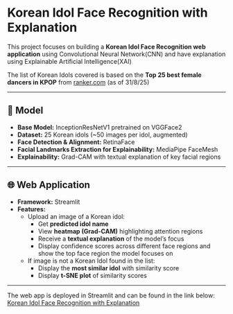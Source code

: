 # Korean Idol Face Recognition with Explanation
This project focuses on building a **Korean Idol Face Recognition 
web application** using Convolutional Neural Network(CNN) and have 
explanation using Explainable Artificial Intelligence(XAI)

The list of Korean Idols covered is based on the **Top 25 best female 
dancers in KPOP** from 
[ranker.com](https://www.ranker.com/list/best-kpop-female-dancers-right-now/ranker-music) (as of 31/8/25)

---

## 🧠 Model
- **Base Model:** InceptionResNetV1 pretrained on VGGFace2  
- **Dataset:** 25 Korean idols (~50 images per idol, augmented)  
- **Face Detection & Alignment:** RetinaFace 
- **Facial Landmarks Extraction for Explainability:** MediaPipe FaceMesh  
- **Explainability:** Grad-CAM with textual explanation of key facial regions  

---

## 🌐 Web Application
- **Framework:** Streamlit  
- **Features:**
  - Upload an image of a Korean idol:
    - Get **predicted idol name**  
    - View **heatmap (Grad-CAM)** highlighting attention regions  
    - Receive a **textual explanation** of the model’s focus  
    - Display confidence scores across different face regions and show the top face region the model focuses on
  - If image is not a Korean Idol found in the list: 
    - Display the **most similar idol** with similarity score  
    - Display **t-SNE plot** of similarity scores

---

The web app is deployed in Streamlit and can be found in the link below:
<br>
[Korean Idol Face Recognition with Explanation](https://korean-idol-face-rec.streamlit.app/)




